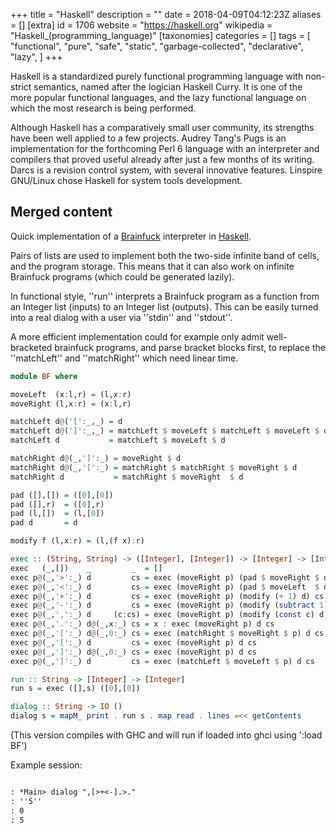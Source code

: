 +++
title = "Haskell"
description = ""
date = 2018-04-09T04:12:23Z
aliases = []
[extra]
id = 1706
website = "https://haskell.org"
wikipedia = "Haskell_(programming_language)"
[taxonomies]
categories = []
tags = [
  "functional",
  "pure",
  "safe",
  "static",
  "garbage-collected",
  "declarative",
  "lazy",
]
+++

Haskell is a standardized purely functional programming language
with non-strict semantics, named after the logician Haskell Curry.
It is one of the more popular functional languages,
and the lazy functional language on which the most research is being performed.

Although Haskell has a comparatively small user community,
its strengths have been well applied to a few projects.
Audrey Tang's Pugs is an implementation for the forthcoming Perl 6 language
with an interpreter and compilers that proved useful already after
just a few months of its writing.
Darcs is a revision control system, with several innovative features.
Linspire GNU/Linux chose Haskell for system tools development.


## Merged content



Quick implementation of a [Brainfuck](https://rosettacode.org/wiki/Brainfuck) interpreter in [Haskell](https://rosettacode.org/wiki/Haskell).

Pairs of lists are used to implement both the two-side infinite band of cells, and the program storage. This means that it can also work on infinite Brainfuck programs (which could be generated lazily).

In functional style, ''run'' interprets a Brainfuck program as a function from an Integer list (inputs) to an Integer list (outputs). This can be easily turned into a real dialog with a user via ''stdin'' and ''stdout''.

A more efficient implementation could for example only admit well-bracketed brainfuck programs, and parse bracket blocks first, to replace the ''matchLeft'' and ''matchRight'' which need linear time.


```haskell
module BF where

moveLeft  (x:l,r) = (l,x:r)
moveRight (l,x:r) = (x:l,r)

matchLeft d@('[':_,_) = d
matchLeft d@(']':_,_) = matchLeft $ moveLeft $ matchLeft $ moveLeft $ d
matchLeft d           = matchLeft $ moveLeft $ d

matchRight d@(_,']':_) = moveRight $ d
matchRight d@(_,'[':_) = matchRight $ matchRight $ moveRight $ d
matchRight d           = matchRight $ moveRight  $ d

pad ([],[]) = ([0],[0])
pad ([],r)  = ([0],r)
pad (l,[])  = (l,[0])
pad d       = d

modify f (l,x:r) = (l,(f x):r)

exec :: (String, String) -> ([Integer], [Integer]) -> [Integer] -> [Integer]
exec   (_,[])    _         _  = []
exec p@(_,'>':_) d         cs = exec (moveRight p) (pad $ moveRight $ d) cs
exec p@(_,'<':_) d         cs = exec (moveRight p) (pad $ moveLeft  $ d) cs
exec p@(_,'+':_) d         cs = exec (moveRight p) (modify (+ 1) d) cs
exec p@(_,'-':_) d         cs = exec (moveRight p) (modify (subtract 1) d) cs
exec p@(_,',':_) d     (c:cs) = exec (moveRight p) (modify (const c) d) cs
exec p@(_,'.':_) d@(_,x:_) cs = x : exec (moveRight p) d cs
exec p@(_,'[':_) d@(_,0:_) cs = exec (matchRight $ moveRight $ p) d cs
exec p@(_,'[':_) d         cs = exec (moveRight p) d cs
exec p@(_,']':_) d@(_,0:_) cs = exec (moveRight p) d cs
exec p@(_,']':_) d         cs = exec (matchLeft $ moveLeft $ p) d cs

run :: String -> [Integer] -> [Integer]
run s = exec ([],s) ([0],[0])

dialog :: String -> IO ()
dialog s = mapM_ print . run s . map read . lines =<< getContents

```
(This version compiles with GHC and will run if loaded into ghci using ':load BF')

Example session:


```txt

: *Main> dialog ",[>+<-].>."
: ''5''
: 0
: 5

```

